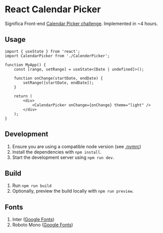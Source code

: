 # React Calendar Picker

Significa Front-end [Calendar Picker challenge](https://github.com/significa/frontend-challenge/tree/main/calendar-picker). Implemented in ~4 hours.


## Usage

```tsx
import { useState } from 'react';
import CalendarPicker from './CalenderPicker';

function MyApp() {
	const [range, setRange] = useState<[Date | undefined]>();

	function onChange(startDate, endDate) {
		setRange([startDate, endDate]);
	}

	return (
		<div>
			<CalendarPicker onChange={onChange} theme="light" />
		</div>
	);
}
```

## Development

1. Ensure you are using a compatible node version (see [.nvmrc](./.nvmrc))
2. Install the dependencies with `npm install`.
3. Start the development server using `npm run dev`.

## Build

1. Run `npm run build`
2. Optionally, preview the build locally with `npm run preview`.


## Fonts

1. Inter ([Google Fonts](https://fonts.google.com/specimen/Inter?query=inter))
1. Roboto Mono ([Google Fonts](https://fonts.google.com/specimen/Roboto+Mono?query=roboto+mono))
